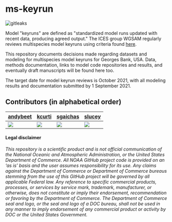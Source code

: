 # ms-keyrun

![gitleaks](https://github.com/NOAA-EDAB/ms-keyrun/workflows/gitleaks/badge.svg)


Model "keyruns" are defined as "standardized model runs updated with recent data, producing agreed output." The ICES group WGSAM regularly reviews multispecies model keyruns using criteria found [here](https://ices-eg.github.io/wg_WGSAM/ReviewCriteria.html).

This repository documents decisions made regarding datasets and modeling for multispecies model keyruns for Georges Bank, USA. Data, methods documentation, links to model code repositories and results, and eventually draft manuscripts will be found here too. 

The target date for model keyrun reviews is October 2021, with all modeling results and documentation submitted by 1 September 2021.

## Contributors (in alphabetical order)

| [andybeet](https://github.com/andybeet)| [kcurti](https://github.com/kcurti)| [sgaichas](https://github.com/sgaichas)| [slucey](https://github.com/slucey)|
|---------------------------------------|-------------------------------------|----------------------------------------|-------------------------------------|
| [![](https://avatars1.githubusercontent.com/u/22455149?s=100&v=4)](https://github.com/andybeet)| [![](https://avatars.githubusercontent.com/u/17127069?s=100&u=b5debf174eabe508d89fc425646d9b3ac6647aee&v=4)](https://github.com/kcurti)| [![](https://avatars.githubusercontent.com/u/8172302?s=100&u=2a0f1c0574e242d99dead3f709dff05001078721&v=4)](https://github.com/sgaichas)| [![](https://avatars.githubusercontent.com/u/5578254?s=100&u=cd59cd654cab73ea583c697145bfe062222355cd&v=4)](https://github.com/slucey) |

#### Legal disclaimer

*This repository is a scientific product and is not official communication of the National Oceanic and Atmospheric Administration, or the United States Department of Commerce. All NOAA GitHub project code is provided on an ‘as is’ basis and the user assumes responsibility for its use. Any claims against the Department of Commerce or Department of Commerce bureaus stemming from the use of this GitHub project will be governed by all applicable Federal law. Any reference to specific commercial products, processes, or services by service mark, trademark, manufacturer, or otherwise, does not constitute or imply their endorsement, recommendation or favoring by the Department of Commerce. The Department of Commerce seal and logo, or the seal and logo of a DOC bureau, shall not be used in any manner to imply endorsement of any commercial product or activity by DOC or the United States Government.*
